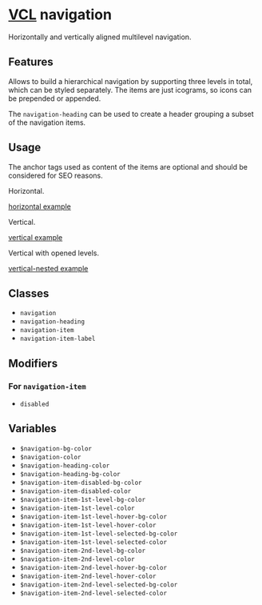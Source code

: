 # [VCL](https://vcl.github.io/vcl/) navigation

Horizontally and vertically aligned multilevel navigation.

## Features

Allows to build a hierarchical navigation by supporting three levels in total,
which can be styled separately. The items are just icograms, so icons can be
prepended or appended.

The `navigation-heading` can be used to create a header grouping
a subset of the navigation items.

## Usage

The anchor tags used as content of the items are optional and should
be considered for SEO reasons.

Horizontal.

[horizontal example](/demo/example-horizontal.html)

Vertical.

[vertical example](/demo/example-vertical.html)

Vertical with opened levels.

[vertical-nested example](/demo/example-vertical-nested.html)

## Classes

- `navigation`
- `navigation-heading`
- `navigation-item`
- `navigation-item-label`

## Modifiers

### For `navigation-item`

- `disabled`

## Variables

- `$navigation-bg-color`
- `$navigation-color`
- `$navigation-heading-color`
- `$navigation-heading-bg-color`
- `$navigation-item-disabled-bg-color`
- `$navigation-item-disabled-color`
- `$navigation-item-1st-level-bg-color`
- `$navigation-item-1st-level-color`
- `$navigation-item-1st-level-hover-bg-color`
- `$navigation-item-1st-level-hover-color`
- `$navigation-item-1st-level-selected-bg-color`
- `$navigation-item-1st-level-selected-color`
- `$navigation-item-2nd-level-bg-color`
- `$navigation-item-2nd-level-color`
- `$navigation-item-2nd-level-hover-bg-color`
- `$navigation-item-2nd-level-hover-color`
- `$navigation-item-2nd-level-selected-bg-color`
- `$navigation-item-2nd-level-selected-color`
